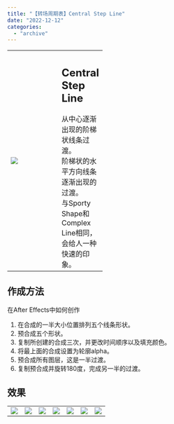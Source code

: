 ```yaml
---
title: "【转场周期表】Central Step Line"
date: "2022-12-12"
categories: 
  - "archive"
---
```


<table style="width: 43.2407%;"><tbody><tr><td style="width: 57.0068%;"><img src="https://mir.yuelili.com/2022/12/db5da6f9e19122a6e6ff48556bd0748e.gif"></td><td style="width: 59.5531%;"><h2 class="title_title__ceXO0">Central Step Line</h2>从中心逐渐出现的阶梯状线条过渡。<div></div>阶梯状的水平方向线条逐渐出现的过渡。<div></div>与Sporty Shape和Complex Line相同，会给人一种快速的印象。</td></tr></tbody></table>

## 作成方法

在After Effects中如何创作

1. 在合成的一半大小位置排列五个线条形状。
2. 预合成五个形状。
3. 复制所创建的合成三次，并更改时间顺序以及填充颜色。
4. 将最上面的合成设置为轮廓alpha。
5. 预合成所有图层，这是一半过渡。
6. 复制预合成并旋转180度，完成另一半的过渡。

## 效果

<table style="border-collapse: collapse;"><tbody><tr><td><img src="https://mir.yuelili.com/2022/12/9f1133e43fe260b943f6486dbaa4aebb.gif"></td><td><img src="https://mir.yuelili.com/user/AE/mg/foxcodex/tri.png"></td><td><img src="https://mir.yuelili.com/2022/12/d784aac580f887df5fa0dfc19e30d7db.gif"></td><td><img src="https://mir.yuelili.com/user/AE/mg/foxcodex/tri.png"></td><td><img src="https://mir.yuelili.com/2022/12/db2ebc2544dddce1410a6f6624d45d15.gif"></td><td><img src="https://mir.yuelili.com/user/AE/mg/foxcodex/tri.png"></td><td><img src="https://mir.yuelili.com/2022/12/892b179ede2c3742cbe0f8456602a8a2.gif"></td></tr></tbody></table>

